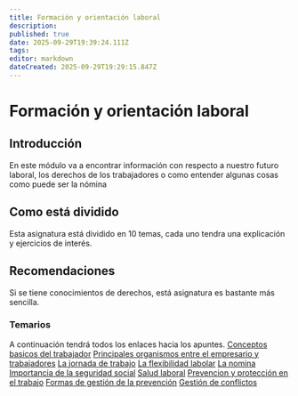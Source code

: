 ```yaml
---
title: Formación y orientación laboral
description: 
published: true
date: 2025-09-29T19:39:24.111Z
tags: 
editor: markdown
dateCreated: 2025-09-29T19:29:15.847Z
---
```


# Formación y orientación laboral
## Introducción
En este módulo va a encontrar información con respecto a nuestro futuro laboral, los derechos de los trabajadores o como entender algunas cosas como puede ser la nómina


## Como está dividido
Esta asignatura está dividido en 10 temas, cada uno tendra una explicación y ejercicios de interés.
## Recomendaciones
Si se tiene conocimientos de derechos, está asignatura es bastante más sencilla.
### Temarios
A continuación tendrá todos los enlaces hacia los apuntes.
[Conceptos basicos del trabajador](Conceptos_basicos)
[Principales organismos entre el empresario y trabajadores](Organismos)
[La jornada de trabajo](Jornada_trabajo)
[La flexibilidad labolar](flexibilidad_laboral)
[La nomina](la_nomina)
[Importancia de la seguridad social](seguridad_social)
[Salud laboral](condiciones_salud)
[Prevencion y protección en el trabajo](Prevencion_proteccion)
[Formas de gestión de la prevención](/apuntes/asir/asir1/Formacion_Profesional/gestion_prevencion)
[Gestión de conflictos](/apuntes/asir/asir1/Formacion_Profesional/gestion_conflictos)